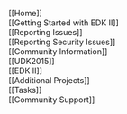 [[Home]]<br/>
[[Getting Started with EDK II]]<br/>
[[Reporting Issues]]<br />
[[Reporting Security Issues]]<br />
[[Community Information]]<br/>
[[UDK2015]]<br/>
[[EDK II]]<br/>
[[Additional Projects]]<br/>
[[Tasks]]<br/>
[[Community Support]]